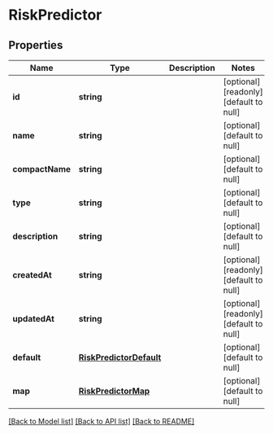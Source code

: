 # RiskPredictor

## Properties
Name | Type | Description | Notes
------------ | ------------- | ------------- | -------------
**id** | **string** |  | [optional] [readonly] [default to null]
**name** | **string** |  | [optional] [default to null]
**compactName** | **string** |  | [optional] [default to null]
**type** | **string** |  | [optional] [default to null]
**description** | **string** |  | [optional] [default to null]
**createdAt** | **string** |  | [optional] [readonly] [default to null]
**updatedAt** | **string** |  | [optional] [readonly] [default to null]
**default** | [**RiskPredictorDefault**](RiskPredictorDefault.md) |  | [optional] [default to null]
**map** | [**RiskPredictorMap**](RiskPredictorMap.md) |  | [optional] [default to null]

[[Back to Model list]](../README.md#documentation-for-models) [[Back to API list]](../README.md#documentation-for-api-endpoints) [[Back to README]](../README.md)


